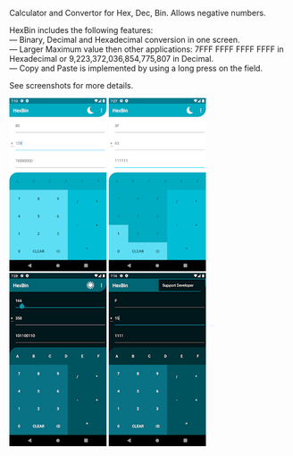 Calculator and Convertor for Hex, Dec, Bin. Allows negative numbers.

HexBin includes the following features:\
— Binary, Decimal and Hexadecimal conversion in one screen.\
— Larger Maximum value then other applications: 7FFF FFFF FFFF FFFF in Hexadecimal or 9,223,372,036,854,775,807 in Decimal.\
— Copy and Paste is implemented by using a long press on the field.

See screenshots for more details.







![image](https://github.com/Dovahkiin169/HexBinApp/blob/master/Screenshots/1.png?raw=true)
![image](https://github.com/Dovahkiin169/HexBinApp/blob/master/Screenshots/2.png?raw=true)
![image](https://github.com/Dovahkiin169/HexBinApp/blob/master/Screenshots/3.png?raw=true)
![image](https://github.com/Dovahkiin169/HexBinApp/blob/master/Screenshots/4.png?raw=true)

